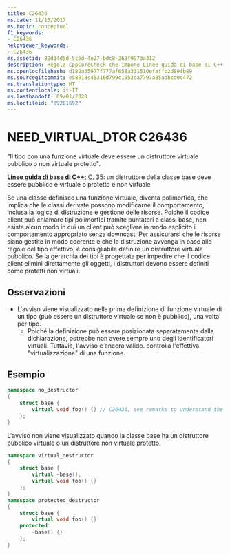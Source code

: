 ```yaml
---
title: C26436
ms.date: 11/15/2017
ms.topic: conceptual
f1_keywords:
- C26436
helpviewer_keywords:
- C26436
ms.assetid: 82d14d5d-5c5d-4e27-bdc8-268f9973a312
description: Regola CppCoreCheck che impone Linee guida di base di C++ C. 35
ms.openlocfilehash: d182a35977f777af658a331510efaffb2d89fb89
ms.sourcegitcommit: e58918c45316d799c1952ca7797a85adbcd0c472
ms.translationtype: MT
ms.contentlocale: it-IT
ms.lasthandoff: 09/01/2020
ms.locfileid: "89281692"
---
```

# <a name="c26436-need_virtual_dtor"></a>NEED_VIRTUAL_DTOR C26436

"Il tipo con una funzione virtuale deve essere un distruttore virtuale pubblico o non virtuale protetto".

[ **Linee guida di base di C++**: C. 35](https://github.com/isocpp/CppCoreGuidelines/blob/master/CppCoreGuidelines.md#c35-a-base-class-destructor-should-be-either-public-and-virtual-or-protected-and-non-virtual): un distruttore della classe base deve essere pubblico e virtuale o protetto e non virtuale

Se una classe definisce una funzione virtuale, diventa polimorfica, che implica che le classi derivate possono modificarne il comportamento, inclusa la logica di distruzione e gestione delle risorse. Poiché il codice client può chiamare tipi polimorfici tramite puntatori a classi base, non esiste alcun modo in cui un client può scegliere in modo esplicito il comportamento appropriato senza downcast. Per assicurarsi che le risorse siano gestite in modo coerente e che la distruzione avvenga in base alle regole del tipo effettivo, è consigliabile definire un distruttore virtuale pubblico. Se la gerarchia dei tipi è progettata per impedire che il codice client elimini direttamente gli oggetti, i distruttori devono essere definiti come protetti non virtuali.

## <a name="remarks"></a>Osservazioni

- L'avviso viene visualizzato nella prima definizione di funzione virtuale di un tipo (può essere un distruttore virtuale se non è pubblico), una volta per tipo.
  - Poiché la definizione può essere posizionata separatamente dalla dichiarazione, potrebbe non avere sempre uno degli identificatori virtuali. Tuttavia, l'avviso è ancora valido. controlla l'effettiva "virtualizzazione" di una funzione.

## <a name="example"></a>Esempio
```cpp
namespace no_destructor
{
    struct base {
        virtual void foo() {} // C26436, see remarks to understand the placement of the warning.
    };
}
```

L'avviso non viene visualizzato quando la classe base ha un distruttore pubblico virtuale o un distruttore non virtuale protetto.
```cpp
namespace virtual_destructor
{
    struct base {
        virtual ~base();
        virtual void foo() {}
    };
}
namespace protected_destructor
{
    struct base {
        virtual void foo() {}
    protected:
        ~base() {}
    };
}
```
